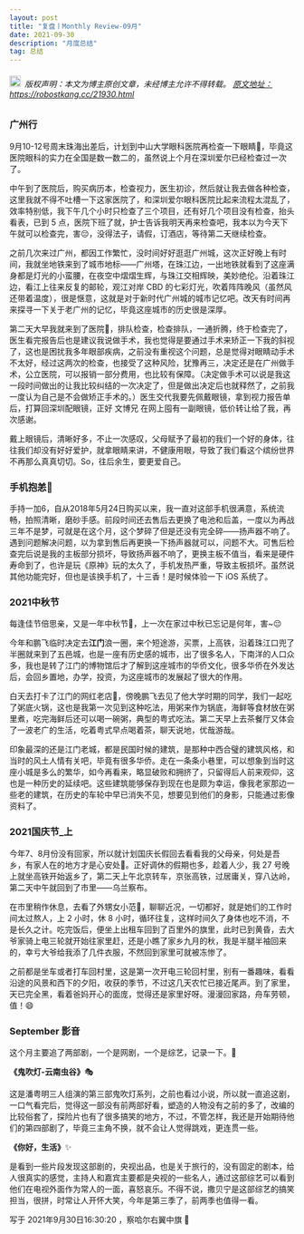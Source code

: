 ```yaml
---
layout: post
title: "复盘丨Monthly Review-09月"
date: 2021-09-30 
description: "月度总结"
tag: 总结
---   
```


<h6><img src="https://robotkang-1257995526.cos.ap-chengdu.myqcloud.com/icon/copyright.png" alt="copyright" style="display:inline;margin-bottom: -5px;" width="20" height="20"> 版权声明：本文为博主原创文章，未经博主允许不得转载。
<a target="_blank" href="https://robotkang.cc/21930.html">原文地址：https://robostkang.cc/21930.html </a>
</h6>                           

### 广州行              

9月10-12号周末珠海出差后，计划到中山大学眼科医院再检查一下眼睛👀，毕竟这医院眼科的实力在全国是数一数二的，虽然说上个月在深圳爱尔已经检查过一次了。             

中午到了医院后，购买病历本，检查视力，医生初诊，然后就让我去做各种检查，这里我就不得不吐槽一下这家医院了，和深圳爱尔眼科医院比起来流程太混乱了，效率特别低，我下午几个小时只检查了三个项目，还有好几个项目没有检查，抬头看表，已到 5 点，医院下班了就，护士告诉我明天再来检查吧，我本以为今天下午就可以检查完，害😔，没得法子，请假，订酒店，等待第二天继续检查。            

之前几次来过广州，都因工作繁忙，没时间好好逛逛广州城，这次正好晚上有时间，我就坐地铁来到了城市地标——广州塔，在珠江边，一出地铁就看到了这座满身都是灯光的小蛮腰，在夜空中熠熠生辉，与珠江交相辉映，美妙绝伦。沿着珠江边，看江上往来反复的邮轮，观江对岸 CBD 的七彩灯光，吹着阵阵晚风（虽然风还带着温度），很是惬意，这就是对于新时代广州城的城市记忆吧。改天有时间再来探寻一下关于老广州的记忆，毕竟这座城市的历史很是深厚。       

第二天大早我就来到了医院🏥，排队检查，检查排队，一通折腾，终于检查完了，医生看完报告后也是建议我说做手术，我也觉得是要通过手术来矫正一下我的斜视了，这也是困扰我多年眼部疾病，之前没有重视这个问题，总是觉得对眼睛动手术不太好，经过这两次的检查，也接受了这种风险，犹豫再三，决定还是在广州做手术，公立医院，可以报销一部分费用，也比较有保障。（决定做手术可以说是我这一段时间做出的让我比较纠结的一次决定了，但是做出决定后也就释然了，之前我一度认为自己是不会做矫正手术的。）医生交代我要先佩戴眼镜，拿到视力报告单后，打算回深圳配眼镜，正好 文博兄 在网上囤有一副眼镜，低价转让给了我，再次感谢。             

戴上眼镜后，清晰好多，不止一次感叹，父母赋予了最初的我们一个好的身体，往往我们却没有好好爱护，就拿眼睛来讲，不健康用眼，导致了我们看这个缤纷世界不再那么真真切切。So，往后余生，要更爱自己。         

### 手机抱恙📱           

手持一加6，自从2018年5月24日购买以来，我一直对这部手机很满意，系统流畅，拍照清晰，磨砂手感。前段时间还去售后去更换了电池和后盖，一度以为再战三年不是梦，可就是在这个月，这个梦碎了但是还没有完全碎——扬声器不响了。遇到问题解决问题，以为拿到售后再更换一下扬声器就可以，问题不大。可售后检查完后说是我的主板部分损坏，导致扬声器不响了，更换主板不值当，看来是硬件寿命到了，也许是玩《原神》玩的太久了，手机发热严重，导致主板损坏。虽然说其他功能完好，但也是该换手机了，十三香！是时候体验一下 iOS 系统了。            

### 2021中秋节            

每逢佳节倍思亲，又是一年中秋节🍪，上一次在家过中秋已忘记是何年，害~😔           

今年和鹏飞临时决定去**江门**浪一圈，来个短途游，买票，上高铁，沿着珠江口兜了半圈就来到了五邑城，也是一座有历史感的城市，出了很多名人，下南洋的人口众多，我也是转了江门的博物馆后才了解到这座城市的华侨文化，很多华侨在外发达后，会回乡置地，办学，投资，为这座城市的发展起了很大的作用。     

白天去打卡了江门的网红老店🌮，傍晚鹏飞去见了他大学时期的同学，我们一起吃了粥底火锅，这也是我第一次见到这种吃法，用粥来作为锅底，海鲜等食材放在粥里煮，吃完海鲜后还可以喝一碗粥，典型的粤式吃法。第二天早上去茶餐厅又体会了一波老广的生活，吃着粤式早点喝着茶，聊天说地，优哉游哉。        

印象最深的还是江门老城，都是民国时候的建筑，是那种中西合璧的建筑风格，和当时的风土人情有关吧，毕竟有很多华侨。走在一条条小巷里，可以想象到当时这座小城是多么的繁华，如今再看来，略显破败和拥挤了，只留得后人前来观仰，这也是一种历史的延续吧。这些建筑能够保存到现在也是颇为幸运，像我老家那边一些老的建筑，在历史的车轮中早已消失不见，想要见到他们的身影，只能通过影像资料了。            


### 2021国庆节_上          

今年7、8月份没有回家，所以就计划国庆长假回去看看我的父母亲，何处是吾乡，有家人在的地方才是心安处🎈。正好调休的假期也多，趁着人少，我 27 号晚上就坐高铁开始返乡了，第二天上午北京转车，京张高铁，过居庸关，穿八达岭，第二天中午就回到了市里——乌兰察布。         

在市里稍作休息，去看了外甥女小范👩，聊聊近况，一切都好，就是她们的工作时间太过熬人，上 2 小时，休 8 小时，循环往复，这样时间久了身体也吃不消，不是长久之计。吃完饭后，便坐上出租车回到了百里外的旗里，此时已到黄昏，去大爷家骑上电三轮就开始往家里赶，还是小瞧了家乡九月的秋，我是半腿半袖回来的，幸亏大爷给我添了几件衣服，不然回到家里可就被冻惨了。        

之前都是坐车或者打车回村里，这是第一次开电三轮回村里，别有一番趣味，看看沿途的风景和西下的夕阳，收获的季节，不过这几天农忙已接近尾声。到了家里，天已完全黑，看着爸妈开心的面庞，觉得还是家里好呀。漫漫回家路，舟车劳顿，值！😄         


### September 影音           

这个月主要追了两部剧，一个是网剧，一个是综艺，记录一下。🔖        

**《鬼吹灯-云南虫谷》**🎭          

这是潘粤明三人组演的第三部鬼吹灯系列，之前也看过小说，所以就一直追这剧，一口气看完后，觉得这一部没有前两部好看，塑造的人物没有之前的多了，改编的比较俗套了，探险片也有了很多搞笑的地方，不过，不管怎样，我还是开始期待他们的第四部剧了，毕竟三主角不换，就不会让人觉得跳戏，更连贯一些。


**《你好，生活》**✨          

是看到一些片段发现这部剧的，央视出品，也是关于旅行的，没有固定的剧本，给人很真实的感觉，主持人和嘉宾主要都是央视的一些名人，通过这部综艺可以看到他们在电视外面作为常人的一面，喜怒哀乐。不得不说，撒贝宁是这部综艺的搞笑担当，很拼，时常让人开怀大笑，今年是第三季了，前两季也值得一看。


写于 2021年9月30日16:30:20 ，察哈尔右翼中旗 🎈                


